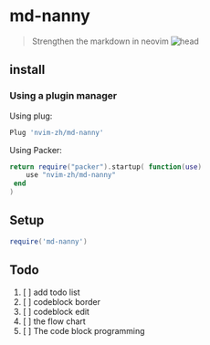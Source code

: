 # md-nanny
> Strengthen the markdown in neovim
![head](https://user-images.githubusercontent.com/57088952/198868849-40852b82-f787-409a-a2db-f7eca7b715f3.png) 

## install
### Using a plugin manager

Using plug:
```lua
Plug 'nvim-zh/md-nanny'
```

Using Packer:
```lua
return require("packer").startup( function(use)
 	use "nvim-zh/md-nanny"
 end
)
``` 

## Setup

```lua
require('md-nanny')
```


## Todo
  1. [  ] add todo list
  2. [  ] codeblock border
  3. [  ] codeblock edit
  4. [  ] the flow chart
  5. [  ] The code block programming
